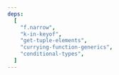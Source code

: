 ```yaml
---
deps:
  [
    "f.narrow",
    "k-in-keyof",
    "get-tuple-elements",
    "currying-function-generics",
    "conditional-types",
  ]
---
```

